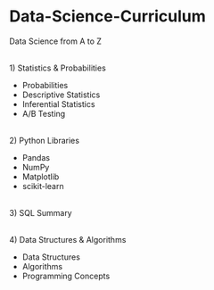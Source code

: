# Data-Science-Curriculum
Data Science from A to Z

<br/>1) Statistics & Probabilities
- Probabilities
- Descriptive Statistics
- Inferential Statistics
- A/B Testing

<br/>2) Python Libraries
- Pandas
- NumPy
- Matplotlib
- scikit-learn

<br/>3) SQL Summary

<br/>4) Data Structures & Algorithms
- Data Structures
- Algorithms
- Programming Concepts
